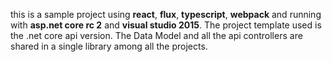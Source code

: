 this is a sample project using **react**, **flux**, **typescript**, **webpack** and running with **asp.net core rc 2** and **visual studio 2015**.
The project template used is the .net core api version.
The Data Model and all the api controllers are shared in a single library among all the projects.
